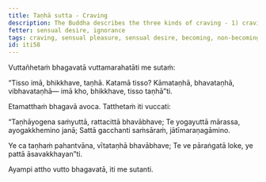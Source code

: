 ```yaml
---
title: Taṇhā sutta - Craving
description: The Buddha describes the three kinds of craving - 1) craving for sensual pleasures, 2) craving for becoming, and 3) craving for non-becoming.
fetter: sensual desire, ignorance
tags: craving, sensual pleasure, sensual desire, becoming, non-becoming, existence, non-existence, cyclic existence, mental defilements, iti, iti50-99
id: iti58
---
```


Vuttañhetaṁ bhagavatā vuttamarahatāti me sutaṁ:

“Tisso imā, bhikkhave, taṇhā. Katamā tisso? Kāmataṇhā, bhavataṇhā, vibhavataṇhā— imā kho, bhikkhave, tisso taṇhā”ti.

Etamatthaṁ bhagavā avoca. Tatthetaṁ iti vuccati:

“Taṇhāyogena saṁyuttā,
rattacittā bhavābhave;
Te yogayuttā mārassa,
ayogakkhemino janā;
Sattā gacchanti saṁsāraṁ,
jātīmaraṇagāmino.

Ye ca taṇhaṁ pahantvāna,
vītataṇhā bhavābhave;
Te ve pāraṅgatā loke,
ye pattā āsavakkhayan”ti.

Ayampi attho vutto bhagavatā, iti me sutanti.